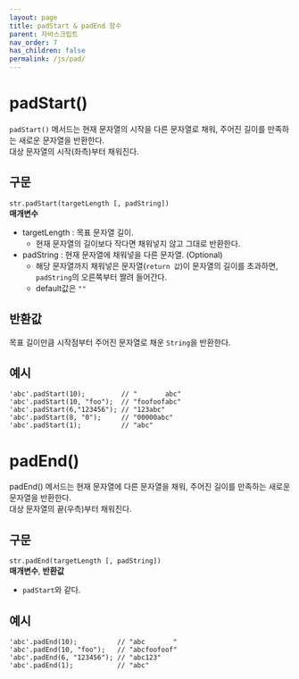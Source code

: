 ```yaml
---
layout: page
title: padStart & padEnd 함수
parent: 자바스크립트
nav_order: 7
has_children: false
permalink: /js/pad/
---
```


# padStart()

`padStart()` 메서드는 현재 문자열의 시작을 다른 문자열로 채워, 주어진 길이를 만족하는 새로운 문자열을 반환한다.  
대상 문자열의 시작(좌측)부터 채워진다.  

## 구문  
`str.padStart(targetLength [, padString])`  
**매개변수**  
- targetLength : 목표 문자열 길이.
    - 현재 문자열의 길이보다 작다면 채워넣지 않고 그대로 반환한다.
- padString : 현재 문자열에 채워넣을 다른 문자열. (Optional)
    - 해당 문자열까지 채워넣은 문자열(`return 값`)이 문자열의 길이를 초과하면, `padString`의 오른쪽부터 짤려 들어간다.
    - default값은 `""`

## 반환값  
목표 길이만큼 시작점부터 주어진 문자열로 채운 `String`을 반환한다.  

## 예시  
```
'abc'.padStart(10);         // "       abc"
'abc'.padStart(10, "foo");  // "foofoofabc"
'abc'.padStart(6,"123456"); // "123abc"
'abc'.padStart(8, "0");     // "00000abc"
'abc'.padStart(1);          // "abc"
```

# padEnd()

padEnd() 메서드는 현재 문자열에 다른 문자열을 채워, 주어진 길이를 만족하는 새로운 문자열을 반환한다.  
대상 문자열의 끝(우측)부터 채워진다.  

## 구문  
`str.padEnd(targetLength [, padString])`  
**매개변수**, **반환값**
- `padStart`와 같다.

## 예시  
```
'abc'.padEnd(10);          // "abc       "
'abc'.padEnd(10, "foo");   // "abcfoofoof"
'abc'.padEnd(6, "123456"); // "abc123"
'abc'.padEnd(1);           // "abc"
```

